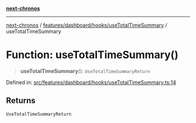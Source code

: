 [**next-chronos**](../../../../../README.md)

***

[next-chronos](../../../../../README.md) / [features/dashboard/hooks/useTotalTimeSummary](../README.md) / useTotalTimeSummary

# Function: useTotalTimeSummary()

> **useTotalTimeSummary**(): `UseTotalTimeSummaryReturn`

Defined in: [src/features/dashboard/hooks/useTotalTimeSummary.ts:14](https://github.com/Bababum95/next-chronos/blob/41860730c8dd12c16699269e1eee86402c8d1a9f/src/features/dashboard/hooks/useTotalTimeSummary.ts#L14)

## Returns

`UseTotalTimeSummaryReturn`
